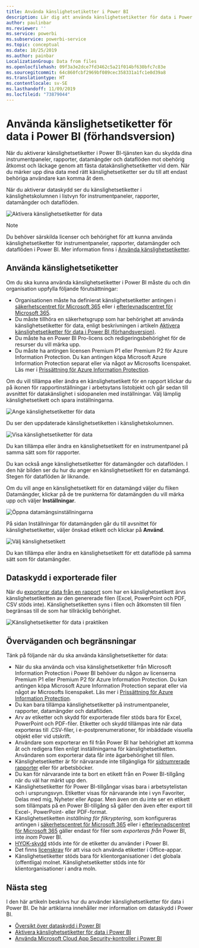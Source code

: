 ```yaml
---
title: Använda känslighetsetiketter i Power BI
description: Lär dig att använda känslighetsetiketter för data i Power BI
author: paulinbar
ms.reviewer: ''
ms.service: powerbi
ms.subservice: powerbi-service
ms.topic: conceptual
ms.date: 10/25/2019
ms.author: painbar
LocalizationGroup: Data from files
ms.openlocfilehash: 09f3a3e2dce7fd3462c5a21f014bf630bfc7c83e
ms.sourcegitcommit: 64c860fcbf2969bf089cec358331a1fc1e0d39a8
ms.translationtype: HT
ms.contentlocale: sv-SE
ms.lasthandoff: 11/09/2019
ms.locfileid: "73879044"
---
```

# <a name="apply-data-sensitivity-labels-in-power-bi-preview"></a>Använda känslighetsetiketter för data i Power BI (förhandsversion)

När du aktiverar känslighetsetiketter i Power BI-tjänsten kan du skydda dina instrumentpaneler, rapporter, datamängder och dataflöden mot obehörig åtkomst och läckage genom att fästa datakänslighetsetiketter vid dem. När du märker upp dina data med rätt känslighetsetiketter ser du till att endast behöriga användare kan komma åt dem.

När du aktiverar dataskydd ser du känslighetsetiketter i känslighetskolumnen i listvyn för instrumentpaneler, rapporter, datamängder och dataflöden.

![Aktivera känslighetsetiketter för data](media/service-security-apply-data-sensitivity-labels/apply-data-sensitivity-labels-01.png)

> [!NOTE]
> Du behöver särskilda licenser och behörighet för att kunna använda känslighetsetiketter för instrumentpaneler, rapporter, datamängder och dataflöden i Power BI. Mer information finns i [Använda känslighetsetiketter](#applying-sensitivity-labels).

## <a name="applying-sensitivity-labels"></a>Använda känslighetsetiketter

Om du ska kunna använda känslighetsetiketter i Power BI måste du och din organisation uppfylla följande förutsättningar:

* Organisationen måste ha definierat känslighetsetiketter antingen i [säkerhetscentret för Microsoft 365](https://security.microsoft.com/) eller i [efterlevnadscentret för Microsoft 365](https://compliance.microsoft.com/).
* Du måste tillhöra en säkerhetsgrupp som har behörighet att använda känslighetsetiketter för data, enligt beskrivningen i artikeln [Aktivera känslighetsetiketter för data i Power BI (förhandsversion)](../admin/service-security-enable-data-sensitivity-labels.md#enable-data-sensitivity-labels).
* Du måste ha en Power BI Pro-licens och redigeringsbehörighet för de resurser du vill märka upp. 
* Du måste ha antingen licensen Premium P1 eller Premium P2 för Azure Information Protection. Du kan antingen köpa Microsoft Azure Information Protection separat eller via något av Microsofts licenspaket. Läs mer i [Prissättning för Azure Information Protection](https://azure.microsoft.com/pricing/details/information-protection/).

Om du vill tillämpa eller ändra en känslighetsetikett för en rapport klickar du på ikonen för rapportinställningar i arbetsytans listobjekt och går sedan till avsnittet för datakänslighet i sidopanelen med inställningar. Välj lämplig känslighetsetikett och spara inställningarna.

![Ange känslighetsetiketter för data](media/service-security-apply-data-sensitivity-labels/apply-data-sensitivity-labels-02.png)

Du ser den uppdaterade känslighetsetiketten i känslighetskolumnen. 

![Visa känslighetsetiketter för data](media/service-security-apply-data-sensitivity-labels/apply-data-sensitivity-labels-03.png)

Du kan tillämpa eller ändra en känslighetsetikett för en instrumentpanel på samma sätt som för rapporter. 

Du kan också ange känslighetsetiketter för datamängder och dataflöden. I den här bilden ser du hur du anger en känslighetsetikett för en datamängd. Stegen för dataflöden är liknande.

Om du vill ange en känslighetsetikett för en datamängd väljer du fliken Datamängder, klickar på de tre punkterna för datamängden du vill märka upp och väljer **Inställningar**.

![Öppna datamängsinställningarna](media/service-security-apply-data-sensitivity-labels/apply-data-sensitivity-labels-05.png)

På sidan Inställningar för datamängden går du till avsnittet för känslighetsetiketter, väljer önskad etikett och klickar på **Använd**.

![Välj känslighetsetikett](media/service-security-apply-data-sensitivity-labels/apply-data-sensitivity-labels-06.png)

Du kan tillämpa eller ändra en känslighetsetikett för ett dataflöde på samma sätt som för datamängder.

## <a name="data-protection-in-exported-files"></a>Dataskydd i exporterade filer

När du [exporterar data från en rapport](https://docs.microsoft.com/power-bi/consumer/end-user-export) som har en känslighetsetikett ärvs känslighetsetiketten av den genererade filen (Excel, PowerPoint och PDF, CSV stöds inte). Känslighetsetiketten syns i filen och åtkomsten till filen begränsas till de som har tillräcklig behörighet.

![Känslighetsetiketter för data i praktiken](media/service-security-apply-data-sensitivity-labels/apply-data-sensitivity-labels-04b.png)

## <a name="considerations-and-limitations"></a>Överväganden och begränsningar

Tänk på följande när du ska använda känslighetsetiketter för data:

* När du ska använda och visa känslighetsetiketter från Microsoft Information Protection i Power BI behöver du någon av licenserna Premium P1 eller Premium P2 för Azure Information Protection. Du kan antingen köpa Microsoft Azure Information Protection separat eller via något av Microsofts licenspaket. Läs mer i [Prissättning för Azure Information Protection](https://azure.microsoft.com/pricing/details/information-protection/).
* Du kan bara tillämpa känslighetsetiketter på instrumentpaneler, rapporter, datamängder och dataflöden.
* Arv av etiketter och skydd för exporterade filer stöds bara för Excel, PowerPoint och PDF-filer. Etiketter och skydd tillämpas inte när data exporteras till .CSV-filer, i e-postprenumerationer, för inbäddade visuella objekt eller vid utskrift.
* Användare som exporterar en fil från Power BI har behörighet att komma åt och redigera filen enligt inställningarna för känslighetsetiketten. Användaren som exporterar data får inte ägarbehörighet till filen. 
* Känslighetsetiketter är för närvarande inte tillgängliga för [sidnumrerade rapporter]( https://docs.microsoft.com/power-bi/paginated-reports-report-builder-power-bi) eller för arbetsböcker. 
* Du kan för närvarande inte ta bort en etikett från en Power BI-tillgång när du väl har märkt upp den.
* Känslighetsetiketter för Power BI-tillgångar visas bara i arbetsytelistan och i ursprungsvyn. Etiketter visas för närvarande inte i vyn Favoriter, Delas med mig, Nyheter eller Appar. Men även om du inte ser en etikett som tillämpats på en Power BI-tillgång så gäller den även efter export till Excel-, PowerPoint- eller PDF-format.
* Känslighetsetiketten *inställning för filkryptering*, som konfigureras antingen i [säkerhetscentret för Microsoft 365](https://security.microsoft.com/) eller i [efterlevnadscentret för Microsoft 365](https://compliance.microsoft.com/) gäller endast för filer som *exporteras från* Power BI, inte *inom* Power BI.
* [HYOK-skydd](https://docs.microsoft.com/azure/information-protection/configure-adrms-restrictions) stöds inte för de etiketter du använder i Power BI.
* Det finns [licenskrav](https://docs.microsoft.com/microsoft-365/compliance/sensitivity-labels-office-apps#subscription-and-licensing-requirements-for-sensitivity-labels) för att visa och använda etiketter i Office-appar.
* Känslighetsetiketter stöds bara för klientorganisationer i det globala (offentliga) molnet. Känslighetsetiketter stöds inte för klientorganisationer i andra moln.

## <a name="next-steps"></a>Nästa steg

I den här artikeln beskrivs hur du använder känslighetsetiketter för data i Power BI. De här artiklarna innehåller mer information om dataskydd i Power BI. 

* [Översikt över dataskydd i Power BI](../admin/service-security-data-protection-overview.md)
* [Aktivera känslighetsetiketter för data i Power BI](../admin/service-security-enable-data-sensitivity-labels.md)
* [Använda Microsoft Cloud App Security-kontroller i Power BI](../admin/service-security-using-microsoft-cloud-app-security-controls.md)